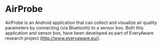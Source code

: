 AirProbe
========

AirProbe is an Android application that can collect and visualize air quality
parameters by connecting (via Bluetooth) to a sensor box.
Both this application and sensor box, have been developed as part of
EveryAware research project (http://www.everyaware.eu/).
